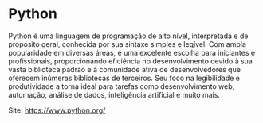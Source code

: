# Python

Python é uma linguagem de programação de alto nível, interpretada e de propósito geral, conhecida por sua sintaxe simples e legível. Com ampla popularidade em diversas áreas, é uma excelente escolha para iniciantes e profissionais, proporcionando eficiência no desenvolvimento devido à sua vasta biblioteca padrão e à comunidade ativa de desenvolvedores que oferecem inúmeras bibliotecas de terceiros. Seu foco na legibilidade e produtividade a torna ideal para tarefas como desenvolvimento web, automação, análise de dados, inteligência artificial e muito mais.

Site: https://www.python.org/